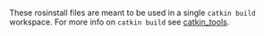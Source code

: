 These rosinstall files are meant to be used in a single `catkin build` workspace. For more info on `catkin build` see [catkin_tools](github.com/catkin/catkin_tools).
